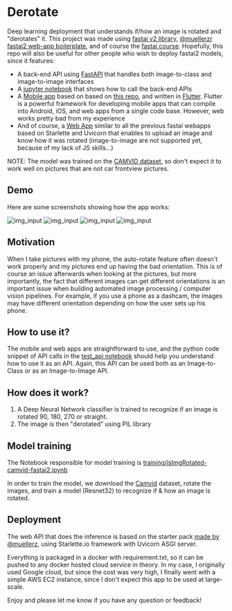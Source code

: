 # Derotate
Deep learning deployment that understands if/how an image is rotated and "derotates" it. This project was made using [fastai v2 library](https://dev.fast.ai/), [@muellerzr fastai2 web-app boilerplate](https://github.com/muellerzr/fastai2-Starlette), and of course the [fastai course](https://course.fast.ai/). Hopefully, this repo will also be useful for other people who wish to deploy fastai2 models, since it features:
* A back-end API using [FastAPI](https://fastapi.tiangolo.com/tutorial/body/) that handles both image-to-class and image-to-image interfaces
* A [jupyter notebook](test_api.ipynb) that shows how to call the back-end APIs
* A [Mobile app](https://drive.google.com/open?id=1UNQbxz8WtLMVVRjzhBN_1lzKLpgbJ504) based on  based on [this repo](https://github.com/dnmanveet/Fruit_classifier_app), and written in [Flutter](https://github.com/flutter/flutter). Flutter is a powerful framework for developing mobile apps that can compile into Android, iOS, and web apps from a single code base. However, web works pretty bad from my experience
* And of course, a [Web App](http://derotate.com/) similar to all the previous fastai webapps based on Starlette and Uvicorn that enables to upload an image and know how it was rotated (image-to-image are not supported yet, because of my lack of JS skills...)

NOTE: The model was trained on the [CAMVID dataset](http://mi.eng.cam.ac.uk/research/projects/VideoRec/CamVid/), so don't expect it to work well on pictures that are not car frontview pictures.

## Demo
Here are some screenshots showing how the app works:

![img_input](https://github.com/sebderhy/derotate/blob/master/images/flutter1.jpg "flutter1") 
![img_input](https://github.com/sebderhy/derotate/blob/master/images/flutter2.jpg "flutter2") 
![img_input](https://github.com/sebderhy/derotate/blob/master/images/flutter3.jpg "flutter3") 
![img_input](https://github.com/sebderhy/derotate/blob/master/images/flutter5.jpg "flutter5") 

## Motivation
When I take pictures with my phone, the auto-rotate feature often doesn't work properly and my pictures end up having the bad orientation. This is of course an issue afterwards when looking at the pictures, but more importantly, the fact that different images can get different orientations is an important issue when building automated image processing / computer vision pipelines. For example, if you use a phone as a dashcam, the images may have different orientation depending on how the user sets up his phone.

## How to use it?
The mobile and web apps are straightforward to use, and the python code snippet of API calls in the [test_api notebook](test_api.ipynb) should help you understand how to use it as an API. Again, this API can be used both as an Image-to-Class or as an Image-to-Image API.

## How does it work?
1) A Deep Neural Network classifier is trained to recognize if an image is rotated 90, 180, 270 or straight.
2) The image is then "derotated" using PIL library

## Model training

The Notebook responsible for model training is [training/isImgRotated-camvid-fastai2.ipynb](https://github.com/sebderhy/derotate/blob/master/training/isImgRotated-camvid-fastai2.ipynb)

In order to train the model, we download the [Camvid](http://mi.eng.cam.ac.uk/research/projects/VideoRec/CamVid/) dataset, rotate the images, and train a model (Resnet32) to recognize if & how an image is rotated.

## Deployment
The web API that does the inference is based on the starter pack [made by @muellerz](https://github.com/muellerzr/fastai2-Starlette), using Starlette.io framework with Uvicorn ASGI server.   

Everything is packaged in a docker with requirement.txt, so it can be pushed to any docker hosted cloud service in theory. In my case, I originally used Google cloud, but since the cost was very high, I finally went with a simple AWS EC2 instance, since I don't expect this app to be used at large-scale.

Enjoy and please let me know if you have any question or feedback!
